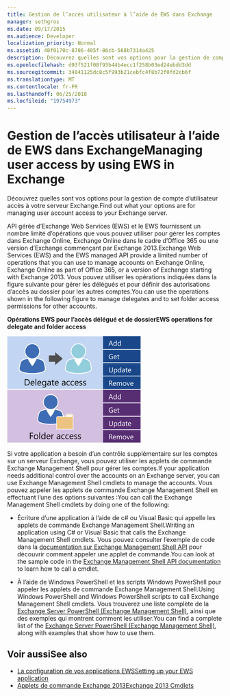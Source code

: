 ```yaml
---
title: Gestion de l’accès utilisateur à l’aide de EWS dans Exchange
manager: sethgros
ms.date: 09/17/2015
ms.audience: Developer
localization_priority: Normal
ms.assetid: 48f0170c-8786-405f-86cb-568b7314a425
description: Découvrez quelles sont vos options pour la gestion de compte d’utilisateur accès à votre serveur Exchange.
ms.openlocfilehash: d93f521f08f93b44b4ecc1f258b03ed24ebdd3dd
ms.sourcegitcommit: 34041125dc8c5f993b21cebfc4f8b72f0fd2cb6f
ms.translationtype: MT
ms.contentlocale: fr-FR
ms.lasthandoff: 06/25/2018
ms.locfileid: "19754973"
---
```

# <a name="managing-user-access-by-using-ews-in-exchange"></a><span data-ttu-id="e73a6-103">Gestion de l’accès utilisateur à l’aide de EWS dans Exchange</span><span class="sxs-lookup"><span data-stu-id="e73a6-103">Managing user access by using EWS in Exchange</span></span>

<span data-ttu-id="e73a6-104">Découvrez quelles sont vos options pour la gestion de compte d’utilisateur accès à votre serveur Exchange.</span><span class="sxs-lookup"><span data-stu-id="e73a6-104">Find out what your options are for managing user account access to your Exchange server.</span></span>
  
<span data-ttu-id="e73a6-105">API gérée d’Exchange Web Services (EWS) et le EWS fournissent un nombre limité d’opérations que vous pouvez utiliser pour gérer les comptes dans Exchange Online, Exchange Online dans le cadre d’Office 365 ou une version d’Exchange commençant par Exchange 2013.</span><span class="sxs-lookup"><span data-stu-id="e73a6-105">Exchange Web Services (EWS) and the EWS managed API provide a limited number of operations that you can use to manage accounts on Exchange Online, Exchange Online as part of Office 365, or a version of Exchange starting with Exchange 2013.</span></span> <span data-ttu-id="e73a6-106">Vous pouvez utiliser les opérations indiquées dans la figure suivante pour gérer les délégués et pour définir des autorisations d’accès au dossier pour les autres comptes.</span><span class="sxs-lookup"><span data-stu-id="e73a6-106">You can use the operations shown in the following figure to manage delegates and to set folder access permissions for other accounts.</span></span> 
  
<span data-ttu-id="e73a6-107">**Opérations EWS pour l’accès délégué et de dossier**</span><span class="sxs-lookup"><span data-stu-id="e73a6-107">**EWS operations for delegate and folder access**</span></span>

![Options de gestion des utilisateurs EWS.](media/Exchange_ManagingUserAccess_1.png)
  
<span data-ttu-id="e73a6-109">Si votre application a besoin d’un contrôle supplémentaire sur les comptes sur un serveur Exchange, vous pouvez utiliser les applets de commande Exchange Management Shell pour gérer les comptes.</span><span class="sxs-lookup"><span data-stu-id="e73a6-109">If your application needs additional control over the accounts on an Exchange server, you can use Exchange Management Shell cmdlets to manage the accounts.</span></span> <span data-ttu-id="e73a6-110">Vous pouvez appeler les applets de commande Exchange Management Shell en effectuant l’une des options suivantes :</span><span class="sxs-lookup"><span data-stu-id="e73a6-110">You can call the Exchange Management Shell cmdlets by doing one of the following:</span></span>
  
- <span data-ttu-id="e73a6-111">Écriture d’une application à l’aide de c# ou Visual Basic qui appelle les applets de commande Exchange Management Shell.</span><span class="sxs-lookup"><span data-stu-id="e73a6-111">Writing an application using C# or Visual Basic that calls the Exchange Management Shell cmdlets.</span></span> <span data-ttu-id="e73a6-112">Vous pouvez consulter l’exemple de code dans la [documentation sur Exchange Management Shell API](../management/exchange-management-shell.md) pour découvrir comment appeler une applet de commande.</span><span class="sxs-lookup"><span data-stu-id="e73a6-112">You can look at the sample code in the [Exchange Management Shell API documentation](../management/exchange-management-shell.md) to learn how to call a cmdlet.</span></span> 
    
- <span data-ttu-id="e73a6-113">À l’aide de Windows PowerShell et les scripts Windows PowerShell pour appeler les applets de commande Exchange Management Shell.</span><span class="sxs-lookup"><span data-stu-id="e73a6-113">Using Windows PowerShell and Windows PowerShell scripts to call Exchange Management Shell cmdlets.</span></span> <span data-ttu-id="e73a6-114">Vous trouverez une liste complète de la [Exchange Server PowerShell (Exchange Management Shell)](https://docs.microsoft.com/en-us/powershell/exchange/exchange-server/exchange-management-shell?view=exchange-ps), ainsi que des exemples qui montrent comment les utiliser.</span><span class="sxs-lookup"><span data-stu-id="e73a6-114">You can find a complete list of the [Exchange Server PowerShell (Exchange Management Shell)](https://docs.microsoft.com/en-us/powershell/exchange/exchange-server/exchange-management-shell?view=exchange-ps), along with examples that show how to use them.</span></span> 
    
## <a name="see-also"></a><span data-ttu-id="e73a6-115">Voir aussi</span><span class="sxs-lookup"><span data-stu-id="e73a6-115">See also</span></span>

- [<span data-ttu-id="e73a6-116">La configuration de vos applications EWS</span><span class="sxs-lookup"><span data-stu-id="e73a6-116">Setting up your EWS application</span></span>](setting-up-your-ews-application.md)   
- [<span data-ttu-id="e73a6-117">Applets de commande Exchange 2013</span><span class="sxs-lookup"><span data-stu-id="e73a6-117">Exchange 2013 Cmdlets</span></span>](https://docs.microsoft.com/en-us/powershell/exchange/?view=exchange-ps)  
    

